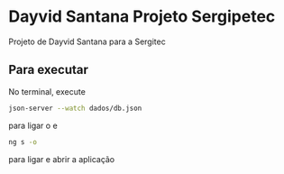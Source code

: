 # Dayvid Santana Projeto Sergipetec
Projeto de Dayvid Santana para a Sergitec

## Para executar
No terminal, execute 
````bash
json-server --watch dados/db.json

````
para ligar o e 
````bash
ng s -o
````
para ligar e abrir a aplicação
